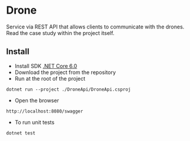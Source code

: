 # Drone
Service via REST API that allows clients to communicate with the drones. Read the case study within the project itself.
## Install 
* Install SDK [.NET Core 6.0](https://dotnet.microsoft.com/en-us/download/dotnet/6.0)
* Download the project from the repository
* Run at the root of the project
```
dotnet run --project ./DroneApi/DroneApi.csproj
```
* Open the browser 
```
http://localhost:8080/swagger
```
* To run unit tests
```
dotnet test
```